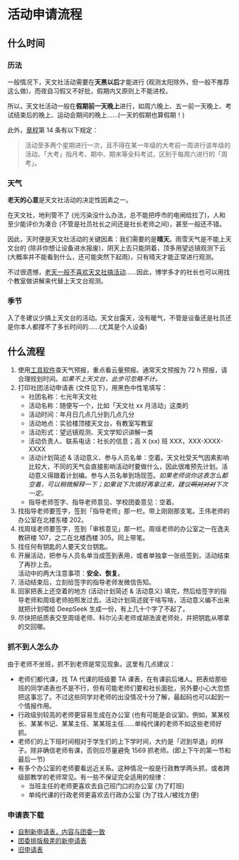 # 活动申请流程

## 什么时间

### 历法

一般情况下，天文社活动需要在**天黑以后**才能进行 (观测太阳除外，但一般不推荐这么做)，而夜自习假又不好批，假期内又原则上不能进校。

所以，天文社活动一般在**假期前一天晚上**进行，如周六晚上、五一前一天晚上、考试结束后的晚上、运动会期间的晚上……(一天的假期也算假期！)

此外，[章程](rules.md)第 14 条有以下规定：

> 活动至多两个星期进行一次，且不得在某一年级的大考前一周进行该年级的活动。「大考」指月考、期中、期末等全科考试，区别于每周六进行的「周考」。

### 天气

**老天的心意**是天文社活动的决定性因素之一。

在天文社，地利管不了 (光污染没什么办法，总不能把呼市的电闸给拉了)，人和至少能评价为凑合 (不管是社员社长之间还是社长老师之间)，甚至一般还不错。

因此，天时便是天文社活动的关键因素：我们需要的是**晴天**。雨雪天气是不能上天文台的 (除非你想让设备进水报废)，阴天上去只能阴着，顶多用望远镜观测下云 (大概率并不能看到什么，还可能突然下起雨)，只有晴天才能正常进行观测。

不过很遗憾，[老天一般不喜欢天文社搞活动](curse.md)……因此，博学多才的社长也可以用找个教室做讲解来代替上天文台观测。

### 季节

入了冬建议少搞上天文台的活动。天文台露天，没有暖气，不管是设备还是社员还是你本人都撑不了多长时间的……(尤其是个人设备)

## 什么流程

1. 使用[工具软件](tools.md)查天气预报，重点看云量预报。通常天文预报为 72 h 预报，请合理规划时间。*如果不上天文台，此步可忽略不计。*
2. 打印社团活动申请表 (文件见下)，用黑色中性笔填写：
   - 社团名称：七光年天文社
   - 活动名称：随便写一个，比如「天文社 xx 月活动」这类的
   - 活动时间：年月日几点几分到几点几分
   - 活动地点：实验楼顶楼天文台，有教室写教室
   - 活动形式：望远镜观测、天文学知识讲解一类
   - 活动负责人、联系电话：社长的信息；高 X (xx) 班 XXX，XXX-XXXX-XXXX
   - 活动计划简述 & 活动意义、参与人员名单：空着。天文社受天气因素影响比较大，不同的天气会直接影响活动时要做什么，因此很难预先计划。活动意义得跟着计划编。参与人员名单到场现签。*如果老师说你这表怎么都空着，可以稍微解释一下；如果说下次填好再拿过来，建议~~啊对对对~~下次一定。*
   - 指导老师签字、指导老师意见、学校团委意见：空着。
3. 找指导老师要签字，签到「指导老师」那一栏。带上刚刚那支笔。王伟老师的办公室在北楼东楼 202。
4. 找周瑶老师要签字，签到「审核意见」那一栏。周瑶老师的办公室之一在逸夫教研楼 107，之二在北楼西楼 305。同上带笔。
5. 找任何有钥匙的人要天文台钥匙。
6. 开展活动，把参与人员名单当成签到表用，或者单独拿一张纸签到，活动结束了再抄上去。  
   活动中的两大注意事项：**安全、恢复**。
7. 活动结束后，立刻给签字的指导老师发微信告知。
8. 回家把表上还空着的地方 (活动计划简述 & 活动意义) 填完，然后给签字的指导老师和周瑶老师拍照发过去。活动计划简述就干啥写啥，活动意义编不出来就把计划喂给 DeepSeek 生成一份，有上几十个字了不起了。
9. 尽快把纸质表交至周瑶老师、科尔沁夫老师或胡浩波老师处，并把钥匙从哪拿的交回哪。

### 抓不到人怎么办

由于老师不坐班，抓不到老师是常见现象。这里有几点建议：

- 老师们都代课，找 TA 代课的班级要 TA 课表，在有课前后堵人。把表给那些班的同学递表也不是不行，但有可能老师们要和社长面批，另外要小心大忽悠把这事忘了。不过这些同学对老师的出没情况十分了解，最起码也可以起到一个情报作用。
- 行政级别较高的老师更容易生成在办公室 (也有可能是会议室)。例如，某某校长、某某书记、某某主任、某某班主任……单纯代课的老师不如这些老师好抓。
- 老师们的上下班时间相对于学生们的上下学时间，大约是「迟到早退」的样子。除非确信老师有课，否则应尽量避免 1569 抓老师。(即上下午的第一节和最后一节)
- 有多个办公室的老师要看远近关系。这种情况一般是行政教学两头抓，或者跨级部教学的老师常见。有一些不保证完全适用的规律：
  - 当班主任的老师更喜欢去自己班门口的办公室 (为了盯班)
  - 单纯代课的行政老师更喜欢去行政办公室 (为了找人/被找方便)

### 申请表下载

- [自制新申请表，内容与团委一致](../assets/新申请表.pdf)
- [团委排版极差的新申请表](../assets/新申请表_团委.jpg)
- [旧申请表](../assets/旧申请表.jpg)
